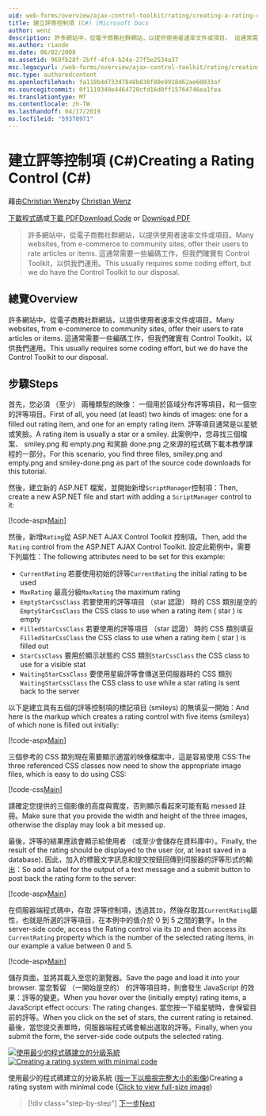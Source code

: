 ```yaml
---
uid: web-forms/overview/ajax-control-toolkit/rating/creating-a-rating-control-cs
title: 建立評等控制項 (C#) |Microsoft Docs
author: wenz
description: 許多網站中，從電子商務社群網站，以提供使用者速率文件或項目。 這通常需要一些編碼工作，但我們確實有...
ms.author: riande
ms.date: 06/02/2008
ms.assetid: 969fb28f-2bff-4fc4-b24a-27f5e2534a37
msc.legacyurl: /web-forms/overview/ajax-control-toolkit/rating/creating-a-rating-control-cs
msc.type: authoredcontent
ms.openlocfilehash: fa118b4d733d7848b838f80e9918d62ae60033af
ms.sourcegitcommit: 0f1119340e4464720cfd16d0ff15764746ea1fea
ms.translationtype: MT
ms.contentlocale: zh-TW
ms.lasthandoff: 04/17/2019
ms.locfileid: "59378971"
---
```

# <a name="creating-a-rating-control-c"></a><span data-ttu-id="86808-104">建立評等控制項 (C#)</span><span class="sxs-lookup"><span data-stu-id="86808-104">Creating a Rating Control (C#)</span></span>

<span data-ttu-id="86808-105">藉由[Christian Wenz](https://github.com/wenz)</span><span class="sxs-lookup"><span data-stu-id="86808-105">by [Christian Wenz](https://github.com/wenz)</span></span>

<span data-ttu-id="86808-106">[下載程式碼](http://download.microsoft.com/download/9/3/f/93f8daea-bebd-4821-833b-95205389c7d0/rating0.cs.zip)或[下載 PDF](http://download.microsoft.com/download/2/d/c/2dc10e34-6983-41d4-9c08-f78f5387d32b/rating0CS.pdf)</span><span class="sxs-lookup"><span data-stu-id="86808-106">[Download Code](http://download.microsoft.com/download/9/3/f/93f8daea-bebd-4821-833b-95205389c7d0/rating0.cs.zip) or [Download PDF](http://download.microsoft.com/download/2/d/c/2dc10e34-6983-41d4-9c08-f78f5387d32b/rating0CS.pdf)</span></span>

> <span data-ttu-id="86808-107">許多網站中，從電子商務社群網站，以提供使用者速率文件或項目。</span><span class="sxs-lookup"><span data-stu-id="86808-107">Many websites, from e-commerce to community sites, offer their users to rate articles or items.</span></span> <span data-ttu-id="86808-108">這通常需要一些編碼工作，但我們確實有 Control Toolkit，以供我們運用。</span><span class="sxs-lookup"><span data-stu-id="86808-108">This usually requires some coding effort, but we do have the Control Toolkit to our disposal.</span></span>


## <a name="overview"></a><span data-ttu-id="86808-109">總覽</span><span class="sxs-lookup"><span data-stu-id="86808-109">Overview</span></span>

<span data-ttu-id="86808-110">許多網站中，從電子商務社群網站，以提供使用者速率文件或項目。</span><span class="sxs-lookup"><span data-stu-id="86808-110">Many websites, from e-commerce to community sites, offer their users to rate articles or items.</span></span> <span data-ttu-id="86808-111">這通常需要一些編碼工作，但我們確實有 Control Toolkit，以供我們運用。</span><span class="sxs-lookup"><span data-stu-id="86808-111">This usually requires some coding effort, but we do have the Control Toolkit to our disposal.</span></span>

## <a name="steps"></a><span data-ttu-id="86808-112">步驟</span><span class="sxs-lookup"><span data-stu-id="86808-112">Steps</span></span>

<span data-ttu-id="86808-113">首先，您必須 （至少） 兩種類型的映像： 一個用於區域分布評等項目，和一個空的評等項目。</span><span class="sxs-lookup"><span data-stu-id="86808-113">First of all, you need (at least) two kinds of images: one for a filled out rating item, and one for an empty rating item.</span></span> <span data-ttu-id="86808-114">評等項目通常是以星號或笑臉。</span><span class="sxs-lookup"><span data-stu-id="86808-114">A rating item is usually a star or a smiley.</span></span> <span data-ttu-id="86808-115">此案例中，您尋找三個檔案、 smiley.png 和 empty.png 和笑臉 done.png 之來源的程式碼下載本教學課程的一部分。</span><span class="sxs-lookup"><span data-stu-id="86808-115">For this scenario, you find three files, smiley.png and empty.png and smiley-done.png as part of the source code downloads for this tutorial.</span></span>

<span data-ttu-id="86808-116">然後，建立新的 ASP.NET 檔案，並開始新增`ScriptManager`控制項：</span><span class="sxs-lookup"><span data-stu-id="86808-116">Then, create a new ASP.NET file and start with adding a `ScriptManager` control to it:</span></span>

[!code-aspx[Main](creating-a-rating-control-cs/samples/sample1.aspx)]

<span data-ttu-id="86808-117">然後，新增`Rating`從 ASP.NET AJAX Control Toolkit 控制項。</span><span class="sxs-lookup"><span data-stu-id="86808-117">Then, add the `Rating` control from the ASP.NET AJAX Control Toolkit.</span></span> <span data-ttu-id="86808-118">設定此範例中，需要下列屬性：</span><span class="sxs-lookup"><span data-stu-id="86808-118">The following attributes need to be set for this example:</span></span>

- <span data-ttu-id="86808-119">`CurrentRating` 若要使用初始的評等</span><span class="sxs-lookup"><span data-stu-id="86808-119">`CurrentRating` the initial rating to be used</span></span>
- <span data-ttu-id="86808-120">`MaxRating` 最高分級</span><span class="sxs-lookup"><span data-stu-id="86808-120">`MaxRating` the maximum rating</span></span>
- <span data-ttu-id="86808-121">`EmptyStarCssClass` 若要使用的評等項目 （star 認證） 時的 CSS 類別是空的</span><span class="sxs-lookup"><span data-stu-id="86808-121">`EmptyStarCssClass` the CSS class to use when a rating item ( star ) is empty</span></span>
- <span data-ttu-id="86808-122">`FilledStarCssClass` 若要使用的評等項目 （star 認證） 時的 CSS 類別填妥</span><span class="sxs-lookup"><span data-stu-id="86808-122">`FilledStarCssClass` the CSS class to use when a rating item ( star ) is filled out</span></span>
- <span data-ttu-id="86808-123">`StarCssClass` 要用於顯示狀態的 CSS 類別</span><span class="sxs-lookup"><span data-stu-id="86808-123">`StarCssClass` the CSS class to use for a visible stat</span></span>
- <span data-ttu-id="86808-124">`WaitingStarCssClass` 要使用星級評等會傳送至伺服器時的 CSS 類別</span><span class="sxs-lookup"><span data-stu-id="86808-124">`WaitingStarCssClass` the CSS class to use while a star rating is sent back to the server</span></span>

<span data-ttu-id="86808-125">以下是建立具有五個的評等控制項的標記項目 (smileys) 的無填妥一開始：</span><span class="sxs-lookup"><span data-stu-id="86808-125">And here is the markup which creates a rating control with five items (smileys) of which none is filled out initially:</span></span>

[!code-aspx[Main](creating-a-rating-control-cs/samples/sample2.aspx)]

<span data-ttu-id="86808-126">三個參考的 CSS 類別現在需要顯示適當的映像檔案中，這是容易使用 CSS:</span><span class="sxs-lookup"><span data-stu-id="86808-126">The three referenced CSS classes now need to show the appropriate image files, which is easy to do using CSS:</span></span>

[!code-css[Main](creating-a-rating-control-cs/samples/sample3.css)]

<span data-ttu-id="86808-127">請確定您提供的三個影像的高度與寬度，否則顯示看起來可能有點 messed 註冊。</span><span class="sxs-lookup"><span data-stu-id="86808-127">Make sure that you provide the width and height of the three images, otherwise the display may look a bit messed up.</span></span>

<span data-ttu-id="86808-128">最後，評等的結果應該會顯示給使用者 （或至少會儲存在資料庫中）。</span><span class="sxs-lookup"><span data-stu-id="86808-128">Finally, the result of the rating should be displayed to the user (or, at least saved in a database).</span></span> <span data-ttu-id="86808-129">因此，加入的標籤文字訊息和提交按鈕回傳到伺服器的評等形式的輸出：</span><span class="sxs-lookup"><span data-stu-id="86808-129">So add a label for the output of a text message and a submit button to post back the rating form to the server:</span></span>

[!code-aspx[Main](creating-a-rating-control-cs/samples/sample4.aspx)]

<span data-ttu-id="86808-130">在伺服器端程式碼中，存取 評等控制項，透過其`ID`，然後存取其`CurrentRating`屬性，也就是所選的評等項目，在本例中的值介於 0 到 5 之間的數字。</span><span class="sxs-lookup"><span data-stu-id="86808-130">In the server-side code, access the Rating control via its `ID` and then access its `CurrentRating` property which is the number of the selected rating items, in our example a value between 0 and 5.</span></span>

[!code-aspx[Main](creating-a-rating-control-cs/samples/sample5.aspx)]

<span data-ttu-id="86808-131">儲存頁面，並將其載入至您的瀏覽器。</span><span class="sxs-lookup"><span data-stu-id="86808-131">Save the page and load it into your browser.</span></span> <span data-ttu-id="86808-132">當您暫留 （一開始是空的） 的評等項目時，則會發生 JavaScript 的效果：評等的變更。</span><span class="sxs-lookup"><span data-stu-id="86808-132">When you hover over the (initially empty) rating items, a JavaScript effect occurs: The rating changes.</span></span> <span data-ttu-id="86808-133">當您按一下組星號時，會保留目前的評等。</span><span class="sxs-lookup"><span data-stu-id="86808-133">When you click on the set of stars, the current rating is retained.</span></span> <span data-ttu-id="86808-134">最後，當您提交表單時，伺服器端程式碼會輸出選取的評等。</span><span class="sxs-lookup"><span data-stu-id="86808-134">Finally, when you submit the form, the server-side code outputs the selected rating.</span></span>


<span data-ttu-id="86808-135">[![使用最少的程式碼建立的分級系統](creating-a-rating-control-cs/_static/image2.png)](creating-a-rating-control-cs/_static/image1.png)</span><span class="sxs-lookup"><span data-stu-id="86808-135">[![Creating a rating system with minimal code](creating-a-rating-control-cs/_static/image2.png)](creating-a-rating-control-cs/_static/image1.png)</span></span>

<span data-ttu-id="86808-136">使用最少的程式碼建立的分級系統 ([按一下以檢視完整大小的影像](creating-a-rating-control-cs/_static/image3.png))</span><span class="sxs-lookup"><span data-stu-id="86808-136">Creating a rating system with minimal code ([Click to view full-size image](creating-a-rating-control-cs/_static/image3.png))</span></span>

> [!div class="step-by-step"]
> [<span data-ttu-id="86808-137">下一步</span><span class="sxs-lookup"><span data-stu-id="86808-137">Next</span></span>](creating-a-rating-control-vb.md)
